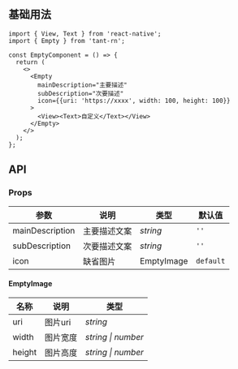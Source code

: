 ## 基础用法


```tsx
import { View, Text } from 'react-native';
import { Empty } from 'tant-rn';

const EmptyComponent = () => {
  return (
    <>
      <Empty
        mainDescription="主要描述"
        subDescription="次要描述"
        icon={{uri: 'https://xxxx', width: 100, height: 100}}
      >
        <View><Text>自定义</Text></View>
      </Empty>
    </>
  );
};

```

## API

### Props

| 参数 | 说明 | 类型 | 默认值 |
|------|------|------|------|
| mainDescription | 主要描述文案 | *string* | `''` |
| subDescription | 次要描述文案 | *string* | `''` |
| icon | 缺省图片 | EmptyImage | `default` |

#### EmptyImage

| 名称 | 说明 | 类型 |
|------|------|------|
| uri | 图片uri | *string* |
| width | 图片宽度 | *string \| number* |
| height | 图片高度 | *string \| number* ||